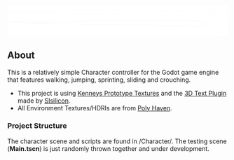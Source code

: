 ![header image](https://github.com/Coxcopi/rigidbody-character-controller/blob/master/Visuals/header_small.png)
## About
This is a relatively simple Character controller for the Godot game engine that features walking, jumping, sprinting, sliding and crouching.
+ This project is using [Kenneys Prototype Textures](https://www.kenney.nl/assets/prototype-textures) and the
[3D Text Plugin](https://github.com/SIsilicon/Godot-3D-text-plugin) made by [SIsilicon](https://github.com/SIsilicon).
+ All Environment Textures/HDRIs are from [Poly Haven](https://polyhaven.com/hdris).

### Project Structure
The character scene and scripts are found in /Character/.
The testing scene (**Main.tscn**) is just randomly thrown together and under development.
